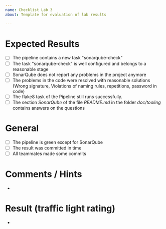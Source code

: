 ```yaml
---
name: Checklist Lab 3
about: Template for evaluation of lab results

---
```


# Expected Results
- [ ] The pipeline contains a new task "sonarqube-check"
- [ ] The task "sonarqube-check" is well configured and belongs to a reasonable stage
- [ ] SonarQube does not report any problems in the project anymore 
- [ ] The problems in the code were resolved with reasonable solutions (Wrong signature, Violations of naming rules, repetitions, password in code)
- [ ] The flake8 task of the Pipeline still runs successfully.
- [ ] The section _SonarQube_ of the file _README.md_ in the folder _doc/tooling_ contains answers on the questions 

# General
- [ ] The pipeline is green except for SonarQube
- [ ] The result was committed in time
- [ ] All teammates made some commits 

# Comments / Hints
- 

# Result (traffic light rating)
- 
